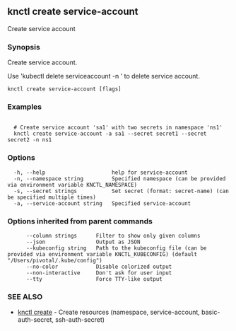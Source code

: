 ## knctl create service-account

Create service account

### Synopsis

Create service account.

Use 'kubectl delete serviceaccount <name> -n <namespace>' to delete service account.

```
knctl create service-account [flags]
```

### Examples

```

  # Create service account 'sa1' with two secrets in namespace 'ns1'
  knctl create service-account -a sa1 --secret secret1 --secret secret2 -n ns1
```

### Options

```
  -h, --help                     help for service-account
  -n, --namespace string         Specified namespace (can be provided via environment variable KNCTL_NAMESPACE)
  -s, --secret strings           Set secret (format: secret-name) (can be specified multiple times)
  -a, --service-account string   Specified service-account
```

### Options inherited from parent commands

```
      --column strings      Filter to show only given columns
      --json                Output as JSON
      --kubeconfig string   Path to the kubeconfig file (can be provided via environment variable KNCTL_KUBECONFIG) (default "/Users/pivotal/.kube/config")
      --no-color            Disable colorized output
      --non-interactive     Don't ask for user input
      --tty                 Force TTY-like output
```

### SEE ALSO

* [knctl create](knctl_create.md)	 - Create resources (namespace, service-account, basic-auth-secret, ssh-auth-secret)

